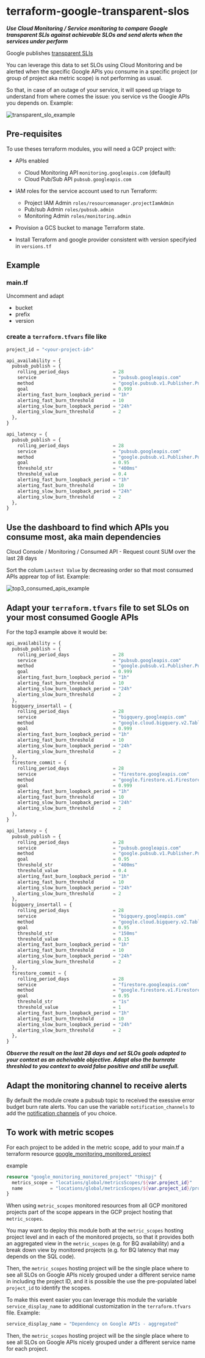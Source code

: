 # terraform-google-transparent-slos

***Use Cloud Monitoring / Service monitoring to compare Google transparent SLIs against achievable SLOs and send alerts when the services under perform***

Google publishes [transparent SLIs](https://cloud.google.com/blog/products/gcp/transparent-slis-see-google-cloud-the-way-your-application-experiences-it)

You can leverage this data to set SLOs using Cloud Monitoring and be alerted when the specific Google APIs you consume in a specific project (or group of project aka metric scope) is not performing as usual.

So that, in case of an outage of your service, it will speed up triage to understand from where comes the issue: you service vs the Google APIs you depends on. Example:

![transparent_slo_example](_docs/transparent_slo_example.png)

## Pre-requisites

To use theses terraform modules, you will need a GCP project with:  

- APIs enabled
  - Cloud Monitoring API `monitoring.googleapis.com` (default)
  - Cloud Pub/Sub API `pubsub.googleapis.com`

- IAM roles for the service account used to run Terraform:
  - Project IAM Admin `roles/resourcemanager.projectIamAdmin`
  - Pub/sub Admin `roles/pubsub.admin`
  - Monitoring Admin `roles/monitoring.admin`

- Provision a GCS bucket to manage Terraform state.
- Install Terraform and google provider consistent with version specifyied in `versions.tf`

## Example

### main.tf

Uncomment and adapt

- bucket
- prefix
- version

### create a `terraform.tfvars` file like

```terraform
project_id = "<your-project-id>"

api_availability = {
  pubsub_publish = {
    rolling_period_days                = 28
    service                            = "pubsub.googleapis.com"
    method                             = "google.pubsub.v1.Publisher.Publish"
    goal                               = 0.999
    alerting_fast_burn_loopback_period = "1h"
    alerting_fast_burn_threshold       = 10
    alerting_slow_burn_loopback_period = "24h"
    alerting_slow_burn_threshold       = 2
  },
}

api_latency = {
  pubsub_publish = {
    rolling_period_days                = 28
    service                            = "pubsub.googleapis.com"
    method                             = "google.pubsub.v1.Publisher.Publish"
    goal                               = 0.95
    threshold_str                      = "400ms"
    threshold_value                    = 0.4
    alerting_fast_burn_loopback_period = "1h"
    alerting_fast_burn_threshold       = 10
    alerting_slow_burn_loopback_period = "24h"
    alerting_slow_burn_threshold       = 2
  },
}
```

## Use the dashboard to find which APIs you consume most, aka main dependencies

Cloud Console / Monitoring / Consumed API - Request count SUM over the last 28 days

Sort the colum `Lastest Value` by decreasing order so that most consumed APIs apprear top of list. Example:

![top3_consumed_apis_example](_docs/top3_consumed_apis_example.png)

## Adapt your `terraform.tfvars` file to set SLOs on your most consumed Google APIs

For the top3 example above it would be:

```terraform
api_availability = {
  pubsub_publish = {
    rolling_period_days                = 28
    service                            = "pubsub.googleapis.com"
    method                             = "google.pubsub.v1.Publisher.Publish"
    goal                               = 0.999
    alerting_fast_burn_loopback_period = "1h"
    alerting_fast_burn_threshold       = 10
    alerting_slow_burn_loopback_period = "24h"
    alerting_slow_burn_threshold       = 2
  },
  bigquery_insertall = {
    rolling_period_days                = 28
    service                            = "bigquery.googleapis.com"
    method                             = "google.cloud.bigquery.v2.TableDataService.InsertAll"
    goal                               = 0.999
    alerting_fast_burn_loopback_period = "1h"
    alerting_fast_burn_threshold       = 10
    alerting_slow_burn_loopback_period = "24h"
    alerting_slow_burn_threshold       = 2
  },
  firestore_commit = {
    rolling_period_days                = 28
    service                            = "firestore.googleapis.com"
    method                             = "google.firestore.v1.Firestore.Commit"
    goal                               = 0.999
    alerting_fast_burn_loopback_period = "1h"
    alerting_fast_burn_threshold       = 10
    alerting_slow_burn_loopback_period = "24h"
    alerting_slow_burn_threshold       = 2
  },
}

api_latency = {
  pubsub_publish = {
    rolling_period_days                = 28
    service                            = "pubsub.googleapis.com"
    method                             = "google.pubsub.v1.Publisher.Publish"
    goal                               = 0.95
    threshold_str                      = "400ms"
    threshold_value                    = 0.4
    alerting_fast_burn_loopback_period = "1h"
    alerting_fast_burn_threshold       = 10
    alerting_slow_burn_loopback_period = "24h"
    alerting_slow_burn_threshold       = 2
  },
  bigquery_insertall = {
    rolling_period_days                = 28
    service                            = "bigquery.googleapis.com"
    method                             = "google.cloud.bigquery.v2.TableDataService.InsertAll"
    goal                               = 0.95
    threshold_str                      = "150ms"
    threshold_value                    = 0.15
    alerting_fast_burn_loopback_period = "1h"
    alerting_fast_burn_threshold       = 10
    alerting_slow_burn_loopback_period = "24h"
    alerting_slow_burn_threshold       = 2
  },
  firestore_commit = {
    rolling_period_days                = 28
    service                            = "firestore.googleapis.com"
    method                             = "google.firestore.v1.Firestore.Commit"
    goal                               = 0.95
    threshold_str                      = "1s"
    threshold_value                    = 1
    alerting_fast_burn_loopback_period = "1h"
    alerting_fast_burn_threshold       = 10
    alerting_slow_burn_loopback_period = "24h"
    alerting_slow_burn_threshold       = 2
  },
}
```

***Observe the result on the last 28 days and set SLOs goals adapted to your context as an acheivable objective. Adapt also the burnrate threshlod to you context to avoid false positive and still be usefull.***

## Adapt the monitoring channel to receive alerts

By default the module create a pubsub topic to received the exessive error budget burn rate alerts. You can use the variable `notification_channels` to add the [notification channels](https://cloud.google.com/monitoring/support/notification-options) of you choice.

## To work with metric scopes

For each project to be added in the metric scope, add to your main.tf a terraform resource [google_monitoring_monitored_project](https://registry.terraform.io/providers/hashicorp/google/latest/docs/resources/monitoring_monitored_project)

example

```terraform
resource "google_monitoring_monitored_project" "thispj" {
  metrics_scope = "locations/global/metricsScopes/${var.project_id}"
  name          = "locations/global/metricsScopes/${var.project_id}/projects/tjispj-project-id"
}
```

When using `metric_scopes` monitored resources from all GCP monitored projects part of the scope appears in the GCP project hosting that `metric_scopes`.

You may want to deploy this module both at the `metric_scopes` hosting project level and in each of the monitored projects, so that it provides both an aggregated view in the `metric_scopes` (e.g. for BQ availability) and a break down view by monitored projects (e.g. for BQ latency that may depends on the SQL code).

Then, the `metric_scopes` hosting project will be the single place where to see all SLOs on Google APIs nicely grouped under a different service name in including the project ID, and it is possible the use the pre-populated label `project_id` to identify the scopes.

To make this event easier you can leverage this module the variable `service_display_name` to additional customization in the `terraform.tfvars` file. Example:

```terraform
service_display_name = "Dependency on Google APIs - aggregated"
```

Then, the `metric_scopes` hosting project will be the single place where to see all SLOs on Google APIs nicely grouped under a different service name for each project.
